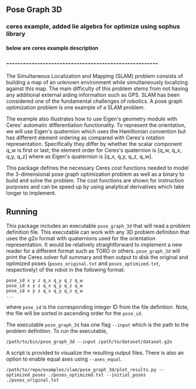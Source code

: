 Pose Graph 3D
----------------
### ceres example, added lie algebra for optimize using sophus library


#### below are ceres example description
### ------------------------------------------------------

The Simultaneous Localization and Mapping (SLAM) problem consists of building a
map of an unknown environment while simultaneously localizing against this
map. The main difficulty of this problem stems from not having any additional
external aiding information such as GPS. SLAM has been considered one of the
fundamental challenges of robotics. A pose graph optimization problem is one
example of a SLAM problem.

The example also illustrates how to use Eigen's geometry module with Ceres'
automatic differentiation functionality. To represent the orientation, we will
use Eigen's quaternion which uses the Hamiltonian convention but has different
element ordering as compared with Ceres's rotation representation. Specifically
they differ by whether the scalar component q_w is first or last; the element
order for Ceres's quaternion is [q_w, q_x, q_y, q_z] where as Eigen's quaternion
is [q_x, q_y, q_z, q_w].

This package defines the necessary Ceres cost functions needed to model the
3-dimensional pose graph optimization problem as well as a binary to build and
solve the problem. The cost functions are shown for instruction purposes and can
be speed up by using analytical derivatives which take longer to implement.


Running
-----------
This package includes an executable `pose_graph_3d` that will read a problem
definition file. This executable can work with any 3D problem definition that
uses the g2o format with quaternions used for the orientation representation. It
would be relatively straightforward to implement a new reader for a different
format such as TORO or others. `pose_graph_3d` will print the Ceres solver full
summary and then output to disk the original and optimized poses
(`poses_original.txt` and `poses_optimized.txt`, respectively) of the robot in
the following format:
```
pose_id x y z q_x q_y q_z q_w
pose_id x y z q_x q_y q_z q_w
pose_id x y z q_x q_y q_z q_w
...
```
where `pose_id` is the corresponding integer ID from the file definition. Note,
the file will be sorted in ascending order for the `pose_id`.

The executable `pose_graph_3d` has one flag `--input` which is the path to the
problem definition. To run the executable,
```
/path/to/bin/pose_graph_3d --input /path/to/dataset/dataset.g2o
```

A script is provided to visualize the resulting output files. There is also an
option to enable equal axes using ```--axes_equal```.
```
/path/to/repo/examples/slam/pose_graph_3d/plot_results.py --optimized_poses ./poses_optimized.txt --initial_poses ./poses_original.txt
```
